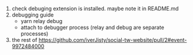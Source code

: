 1. check debuging extension is installed. maybe note it in README.md
2. debugging guide
    - yarn relay debug
    - attach to debugger process (relay and debug are separate processes)
3. the rest of
   https://github.com/iverJisty/social-tw-website/pull/2#event-9972484000
